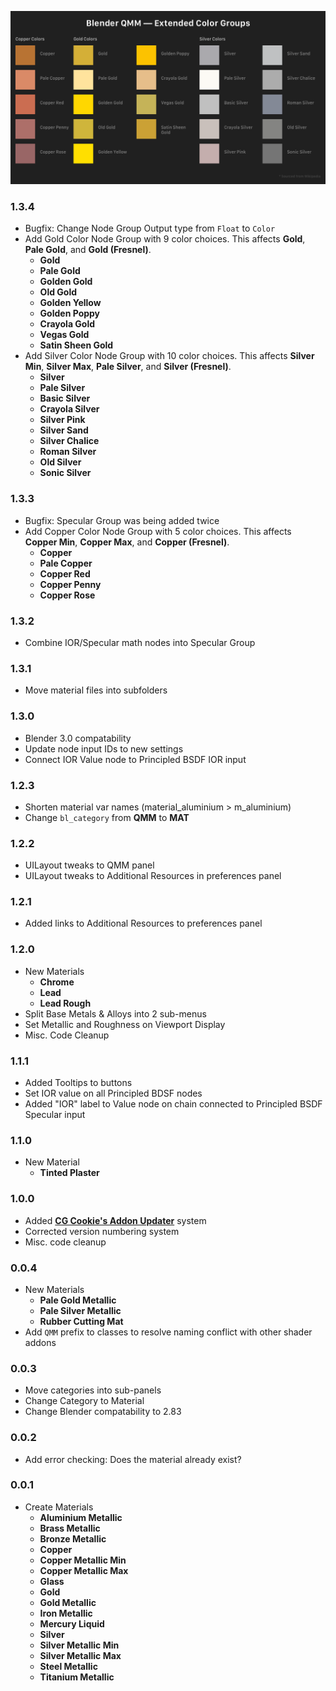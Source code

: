 ![Blender QMM Extended Color Groups](https://github.com/don1138/blender-qmm/blob/main/qmm-extended-color-groups.png)

### 1.3.4 <!-- 1/02/22 -->
- Bugfix: Change Node Group Output type from `Float` to `Color`
- Add Gold Color Node Group with 9 color choices. This affects **Gold**, **Pale Gold**, and **Gold (Fresnel)**. <!-- https://en.wikipedia.org/wiki/Gold_(color) -->
  - **Gold** <!-- #D4AF37 -->
  - **Pale Gold** <!-- #FFE39D -->
  - **Golden Gold** <!-- #FFD700 -->
  - **Old Gold** <!-- #CFB53B -->
  - **Golden Yellow** <!-- #FFDF00 -->
  - **Golden Poppy** <!-- #FCC200 -->
  - **Crayola Gold** <!-- #E6BE8A -->
  - **Vegas Gold** <!-- #C5B358 -->
  - **Satin Sheen Gold** <!-- #CBA135 -->
- Add Silver Color Node Group with 10 color choices. This affects **Silver Min**, **Silver Max**, **Pale Silver**, and **Silver (Fresnel)**. <!-- https://en.wikipedia.org/wiki/Silver_(color) -->
  - **Silver** <!--#AAA9AD -->
  - **Pale Silver** <!--#FCFAF5 -->
  - **Basic Silver** <!--#C0C0C0 -->
  - **Crayola Silver** <!--#C9C0BB -->
  - **Silver Pink** <!--C4AEAD -->
  - **Silver Sand** <!--#BFC1C2 -->
  - **Silver Chalice** <!--#ACACAC -->
  - **Roman Silver** <!--#838996 -->
  - **Old Silver** <!--#848482 -->
  - **Sonic Silver** <!--#757575 -->

### 1.3.3 <!-- 12/30/21 -->
- Bugfix: Specular Group was being added twice
- Add Copper Color Node Group with 5 color choices. This affects **Copper Min**, **Copper Max**, and **Copper (Fresnel)**. <!-- https://en.wikipedia.org/wiki/Copper_(color) -->
	- **Copper** <!-- #B87333 -->
	- **Pale Copper** <!-- #DA8A67 -->
	- **Copper Red** <!-- #CB6D51 -->
	- **Copper Penny** <!-- #AD6F69 -->
	- **Copper Rose** <!-- #996666 -->

### 1.3.2 <!-- 12/29/21 -->
- Combine IOR/Specular math nodes into Specular Group

### 1.3.1 <!-- 12/21/21 -->
- Move material files into subfolders

### 1.3.0 <!-- 12/15/21 -->
- Blender 3.0 compatability
- Update node input IDs to new settings
- Connect IOR Value node to Principled BSDF IOR input

### 1.2.3 <!-- 12/15/21 -->
- Shorten material var names (material_aluminium > m_aluminium)
- Change `bl_category` from **QMM** to **MAT**

### 1.2.2 <!-- 8/12/21 -->
- UILayout tweaks to QMM panel
- UILayout tweaks to Additional Resources in preferences panel

### 1.2.1 <!-- 7/24/21 -->
- Added links to Additional Resources to preferences panel

### 1.2.0 <!-- 7/14/21 -->
- New Materials
	- **Chrome**
	- **Lead**
	- **Lead Rough**
- Split Base Metals & Alloys into 2 sub-menus
- Set Metallic and Roughness on Viewport Display
- Misc. Code Cleanup

### 1.1.1 <!-- 7/8/21 -->
- Added Tooltips to buttons
- Set IOR value on all Principled BDSF nodes
- Added "IOR" label to Value node on chain connected to Principled BSDF Specular input

### 1.1.0 <!-- 6/17/21 -->
- New Material
	- **Tinted Plaster**

### 1.0.0
- Added [**CG Cookie's Addon Updater**](https://github.com/CGCookie/blender-addon-updater) system
- Corrected version numbering system
- Misc. code cleanup

### 0.0.4 <!-- 3/22/21 -->
- New Materials
	- **Pale Gold Metallic**
	- **Pale Silver Metallic**
	- **Rubber Cutting Mat**
- Add ``QMM`` prefix to classes to resolve naming conflict with other shader addons

### 0.0.3 <!-- 3/21/21 -->
- Move categories into sub-panels
- Change Category to Material
- Change Blender compatability to 2.83

### 0.0.2 <!-- 3/10/21 -->
- Add error checking: Does the material already exist?

### 0.0.1 <!-- 3/9/21 -->
- Create Materials
	- **Aluminium Metallic**
	- **Brass Metallic**
	- **Bronze Metallic**
	- **Copper**
	- **Copper Metallic Min**
	- **Copper Metallic Max**
	- **Glass**
	- **Gold**
	- **Gold Metallic**
	- **Iron Metallic**
	- **Mercury Liquid**
	- **Silver**
	- **Silver Metallic Min**
	- **Silver Metallic Max**
	- **Steel Metallic**
	- **Titanium Metallic**
